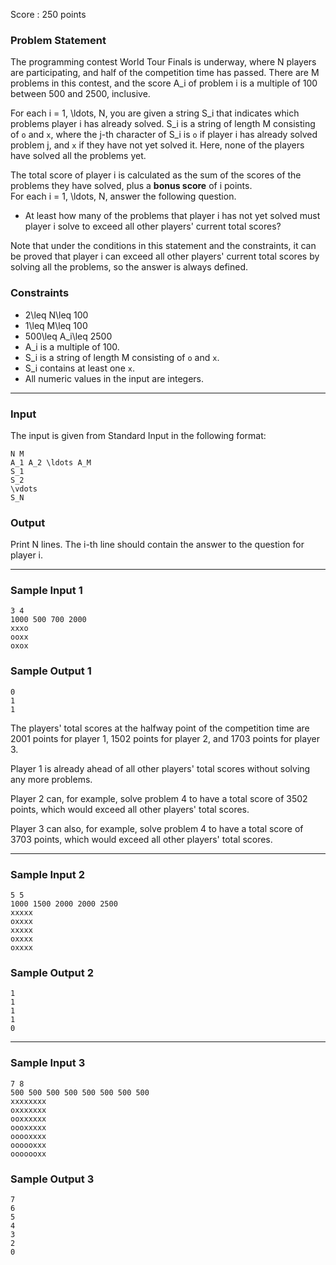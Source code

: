 Score : 250 points

### Problem Statement

The programming contest World Tour Finals is underway, where N players are participating, and half of the competition time has passed.
There are M problems in this contest, and the score A\_i of problem i is a multiple of 100 between 500 and 2500, inclusive.

For each i = 1, \ldots, N, you are given a string S\_i that indicates which problems player i has already solved.
S\_i is a string of length M consisting of `o` and `x`, where the j-th character of S\_i is `o` if player i has already solved problem j, and `x` if they have not yet solved it.
Here, none of the players have solved all the problems yet.

The total score of player i is calculated as the sum of the scores of the problems they have solved, plus a **bonus score** of i points.  
For each i = 1, \ldots, N, answer the following question.

* At least how many of the problems that player i has not yet solved must player i solve to exceed all other players' current total scores?

Note that under the conditions in this statement and the constraints, it can be proved that player i can exceed all other players' current total scores by solving all the problems, so the answer is always defined.

### Constraints

* 2\leq N\leq 100
* 1\leq M\leq 100
* 500\leq A\_i\leq 2500
* A\_i is a multiple of 100.
* S\_i is a string of length M consisting of `o` and `x`.
* S\_i contains at least one `x`.
* All numeric values in the input are integers.

---

### Input

The input is given from Standard Input in the following format:

```
N M
A_1 A_2 \ldots A_M
S_1
S_2
\vdots
S_N
```

### Output

Print N lines. The i-th line should contain the answer to the question for player i.

---

### Sample Input 1

```
3 4
1000 500 700 2000
xxxo
ooxx
oxox
```

### Sample Output 1

```
0
1
1
```

The players' total scores at the halfway point of the competition time are 2001 points for player 1, 1502 points for player 2, and 1703 points for player 3.

Player 1 is already ahead of all other players' total scores without solving any more problems.

Player 2 can, for example, solve problem 4 to have a total score of 3502 points, which would exceed all other players' total scores.

Player 3 can also, for example, solve problem 4 to have a total score of 3703 points, which would exceed all other players' total scores.

---

### Sample Input 2

```
5 5
1000 1500 2000 2000 2500
xxxxx
oxxxx
xxxxx
oxxxx
oxxxx
```

### Sample Output 2

```
1
1
1
1
0
```

---

### Sample Input 3

```
7 8
500 500 500 500 500 500 500 500
xxxxxxxx
oxxxxxxx
ooxxxxxx
oooxxxxx
ooooxxxx
oooooxxx
ooooooxx
```

### Sample Output 3

```
7
6
5
4
3
2
0
```